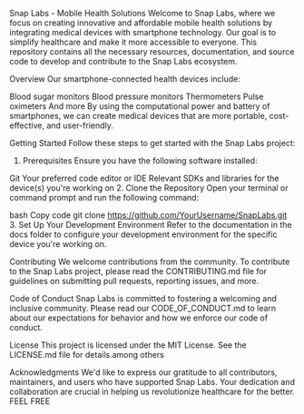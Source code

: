 Snap Labs - Mobile Health Solutions
Welcome to Snap Labs, where we focus on creating innovative and affordable mobile health solutions by integrating medical devices with smartphone technology. Our goal is to simplify healthcare and make it more accessible to everyone. This repository contains all the necessary resources, documentation, and source code to develop and contribute to the Snap Labs ecosystem.

Overview
Our smartphone-connected health devices include:

Blood sugar monitors
Blood pressure monitors
Thermometers
Pulse oximeters
And more
By using the computational power and battery of smartphones, we can create medical devices that are more portable, cost-effective, and user-friendly.

Getting Started
Follow these steps to get started with the Snap Labs project:

1. Prerequisites
Ensure you have the following software installed:

Git
Your preferred code editor or IDE
Relevant SDKs and libraries for the device(s) you're working on
2. Clone the Repository
Open your terminal or command prompt and run the following command:

bash
Copy code
git clone https://github.com/YourUsername/SnapLabs.git
3. Set Up Your Development Environment
Refer to the documentation in the docs folder to configure your development environment for the specific device you're working on.

Contributing
We welcome contributions from the community. To contribute to the Snap Labs project, please read the CONTRIBUTING.md file for guidelines on submitting pull requests, reporting issues, and more.

Code of Conduct
Snap Labs is committed to fostering a welcoming and inclusive community. Please read our CODE_OF_CONDUCT.md to learn about our expectations for behavior and how we enforce our code of conduct.

License
This project is licensed under the MIT License. See the LICENSE.md file for details.among others

Acknowledgments
We'd like to express our gratitude to all contributors, maintainers, and users who have supported Snap Labs. Your dedication and collaboration are crucial in helping us revolutionize healthcare for the better.                       FEEL FREE 
